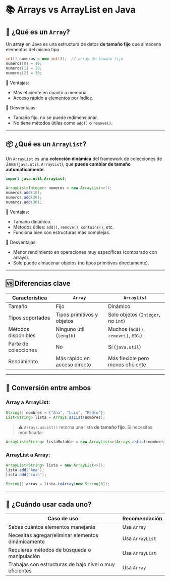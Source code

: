 # 📚 Arrays vs ArrayList en Java

## 🧩 ¿Qué es un `Array`?

Un **array** en Java es una estructura de datos **de tamaño fijo** que almacena elementos del mismo tipo.

```java
int[] numeros = new int[3];  // array de tamaño fijo
numeros[0] = 10;
numeros[1] = 20;
numeros[2] = 30;
```

🔹 Ventajas:
- Más eficiente en cuanto a memoria.
- Acceso rápido a elementos por índice.

🔹 Desventajas:
- Tamaño fijo, no se puede redimensionar.
- No tiene métodos útiles como `add()` o `remove()`.

---

## 📦 ¿Qué es un `ArrayList`?

Un `ArrayList` es una **colección dinámica** del framework de colecciones de Java (`java.util.ArrayList`), que **puede cambiar de tamaño automáticamente**.

```java
import java.util.ArrayList;

ArrayList<Integer> numeros = new ArrayList<>();
numeros.add(10);
numeros.add(20);
numeros.add(30);
```

🔹 Ventajas:
- Tamaño dinámico.
- Métodos útiles: `add()`, `remove()`, `contains()`, etc.
- Funciona bien con estructuras más complejas.

🔹 Desventajas:
- Menor rendimiento en operaciones muy específicas (comparado con arrays).
- Solo puede almacenar objetos (no tipos primitivos directamente).

---

## 🆚 Diferencias clave

| Característica             | `Array`                      | `ArrayList`                        |
|---------------------------|------------------------------|------------------------------------|
| Tamaño                    | Fijo                         | Dinámico                           |
| Tipos soportados          | Tipos primitivos y objetos   | Solo objetos (`Integer`, no `int`) |
| Métodos disponibles       | Ninguno útil (`length`)      | Muchos (`add()`, `remove()`, etc.)|
| Parte de colecciones      | No                           | Sí (`java.util`)                   |
| Rendimiento               | Más rápido en acceso directo| Más flexible pero menos eficiente  |

---

## 🔁 Conversión entre ambos

### Array a ArrayList:
```java
String[] nombres = {"Ana", "Luis", "Pedro"};
List<String> lista = Arrays.asList(nombres);
```

> ⚠️ `Arrays.asList()` retorna una lista **de tamaño fijo**. Si necesitas modificarla:
```java
ArrayList<String> listaMutable = new ArrayList<>(Arrays.asList(nombres));
```

### ArrayList a Array:
```java
ArrayList<String> lista = new ArrayList<>();
lista.add("Ana");
lista.add("Luis");

String[] array = lista.toArray(new String[0]);
```

---

## 📌 ¿Cuándo usar cada uno?

| Caso de uso                                      | Recomendación     |
|--------------------------------------------------|-------------------|
| Sabes cuántos elementos manejarás               | Usa `Array`       |
| Necesitas agregar/eliminar elementos dinámicamente| Usa `ArrayList`   |
| Requieres métodos de búsqueda o manipulación     | Usa `ArrayList`   |
| Trabajas con estructuras de bajo nivel o muy eficientes | Usa `Array`  |